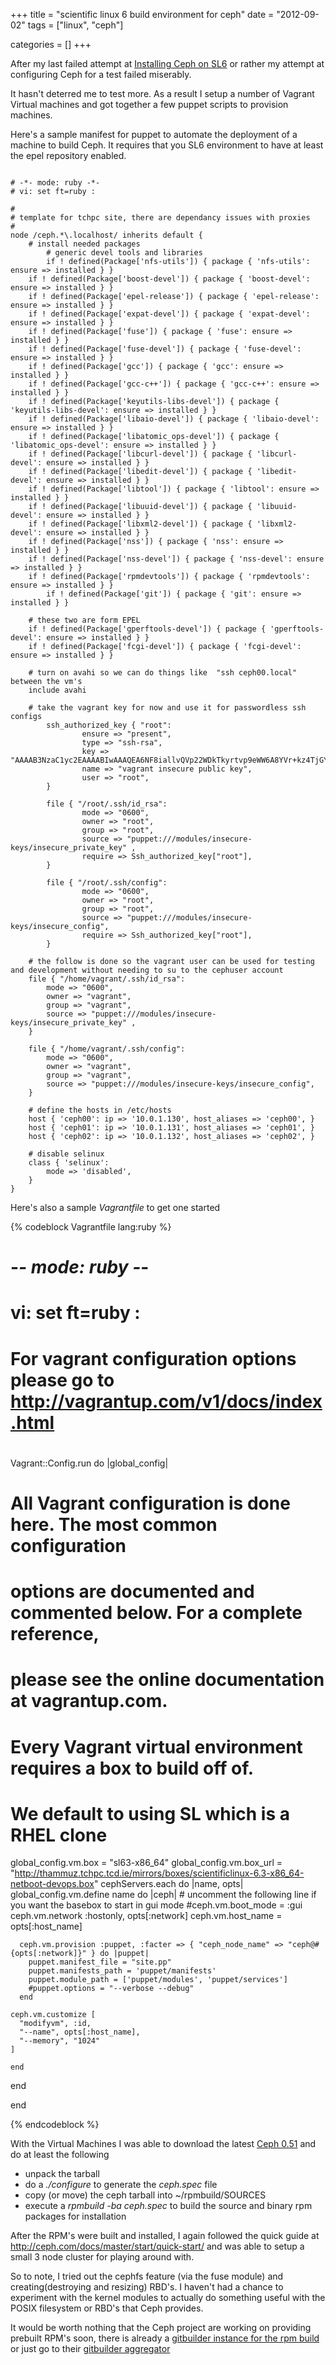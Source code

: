 +++
title = "scientific linux 6 build environment for ceph"
date = "2012-09-02"
tags = ["linux", "ceph"]


categories = []
+++

After my last failed attempt at [Installing Ceph on
SL6](/2012/07/06/installing-ceph-on-sl6/) or rather my attempt at
configuring Ceph for a test failed miserably.

It hasn't deterred me to test more. As a result I setup a number of
Vagrant Virtual machines and got together a few puppet scripts to
provision machines.

Here's a sample manifest for puppet to automate the deployment of a
machine to build Ceph. It requires that you SL6 environment to have at
least the epel repository enabled.

<pre><code>
# -*- mode: ruby -*-
# vi: set ft=ruby :

#
# template for tchpc site, there are dependancy issues with proxies
#
node /ceph.*\.localhost/ inherits default {
	# install needed packages
        # generic devel tools and libraries
        if ! defined(Package['nfs-utils']) { package { 'nfs-utils': ensure =&gt; installed } }
	if ! defined(Package['boost-devel']) { package { 'boost-devel': ensure =&gt; installed } }
	if ! defined(Package['epel-release']) { package { 'epel-release': ensure =&gt; installed } }
	if ! defined(Package['expat-devel']) { package { 'expat-devel': ensure =&gt; installed } }
	if ! defined(Package['fuse']) { package { 'fuse': ensure =&gt; installed } }
	if ! defined(Package['fuse-devel']) { package { 'fuse-devel': ensure =&gt; installed } }
	if ! defined(Package['gcc']) { package { 'gcc': ensure =&gt; installed } }
	if ! defined(Package['gcc-c++']) { package { 'gcc-c++': ensure =&gt; installed } }
	if ! defined(Package['keyutils-libs-devel']) { package { 'keyutils-libs-devel': ensure =&gt; installed } }
	if ! defined(Package['libaio-devel']) { package { 'libaio-devel': ensure =&gt; installed } }
	if ! defined(Package['libatomic_ops-devel']) { package { 'libatomic_ops-devel': ensure =&gt; installed } }
	if ! defined(Package['libcurl-devel']) { package { 'libcurl-devel': ensure =&gt; installed } }
	if ! defined(Package['libedit-devel']) { package { 'libedit-devel': ensure =&gt; installed } }
	if ! defined(Package['libtool']) { package { 'libtool': ensure =&gt; installed } }
	if ! defined(Package['libuuid-devel']) { package { 'libuuid-devel': ensure =&gt; installed } }
	if ! defined(Package['libxml2-devel']) { package { 'libxml2-devel': ensure =&gt; installed } }
	if ! defined(Package['nss']) { package { 'nss': ensure =&gt; installed } }
	if ! defined(Package['nss-devel']) { package { 'nss-devel': ensure =&gt; installed } }
	if ! defined(Package['rpmdevtools']) { package { 'rpmdevtools': ensure =&gt; installed } }
        if ! defined(Package['git']) { package { 'git': ensure =&gt; installed } }

	# these two are form EPEL
	if ! defined(Package['gperftools-devel']) { package { 'gperftools-devel': ensure =&gt; installed } }
	if ! defined(Package['fcgi-devel']) { package { 'fcgi-devel': ensure =&gt; installed } }

	# turn on avahi so we can do things like  "ssh ceph00.local" between the vm's
	include avahi

	# take the vagrant key for now and use it for passwordless ssh configs
        ssh_authorized_key { "root":
                ensure =&gt; "present",
                type =&gt; "ssh-rsa",
                key =&gt; "AAAAB3NzaC1yc2EAAAABIwAAAQEA6NF8iallvQVp22WDkTkyrtvp9eWW6A8YVr+kz4TjGYe7gHzIw+niNltGEFHzD8+v1I2YJ6oXevct1YeS0o9HZyN1Q9qgCgzUFtdOKLv6IedplqoPkcmF0aYet2PkEDo3MlTBckFXPITAMzF8dJSIFo9D8HfdOV0IAdx4O7PtixWKn5y2hMNG0zQPyUecp4pzC6kivAIhyfHilFR61RGL+GPXQ2MWZWFYbAGjyiYJnAmCP3NOTd0jMZEnDkbUvxhMmBYSdETk1rRgm+R4LOzFUGaHqHDLKLX+FIPKcF96hrucXzcWyLbIbEgE98OHlnVYCzRdK8jlqm8tehUc9c9WhQ==",
                name =&gt; "vagrant insecure public key",
                user =&gt; "root",
        }

        file { "/root/.ssh/id_rsa":
                mode =&gt; "0600",
                owner =&gt; "root",
                group =&gt; "root",
                source =&gt; "puppet:///modules/insecure-keys/insecure_private_key" ,
                require =&gt; Ssh_authorized_key["root"],
        }

        file { "/root/.ssh/config":
                mode =&gt; "0600",
                owner =&gt; "root",
                group =&gt; "root",
                source =&gt; "puppet:///modules/insecure-keys/insecure_config",
                require =&gt; Ssh_authorized_key["root"],
        }

	# the follow is done so the vagrant user can be used for testing and development without needing to su to the cephuser account
	file { "/home/vagrant/.ssh/id_rsa":
		mode =&gt; "0600",
		owner =&gt; "vagrant",
		group =&gt; "vagrant",
		source =&gt; "puppet:///modules/insecure-keys/insecure_private_key" ,
	}

	file { "/home/vagrant/.ssh/config":
		mode =&gt; "0600",
		owner =&gt; "vagrant",
		group =&gt; "vagrant",
		source =&gt; "puppet:///modules/insecure-keys/insecure_config",
	}

	# define the hosts in /etc/hosts
	host { 'ceph00': ip =&gt; '10.0.1.130', host_aliases =&gt; 'ceph00', }
	host { 'ceph01': ip =&gt; '10.0.1.131', host_aliases =&gt; 'ceph01', }
	host { 'ceph02': ip =&gt; '10.0.1.132', host_aliases =&gt; 'ceph02', }

	# disable selinux
	class { 'selinux':
		mode =&gt; 'disabled',
	}
}
</code></pre>

Here's also a sample _Vagrantfile_ to get one started

{% codeblock Vagrantfile lang:ruby %}
# -*- mode: ruby -*-
# vi: set ft=ruby :

#
# For vagrant configuration options please go to http://vagrantup.com/v1/docs/index.html
#

Vagrant::Config.run do |global_config|
  # All Vagrant configuration is done here. The most common configuration
  # options are documented and commented below. For a complete reference,
  # please see the online documentation at vagrantup.com.

  # Every Vagrant virtual environment requires a box to build off of.
  # We default to using SL which is a RHEL clone
  global_config.vm.box = "sl63-x86_64"
  global_config.vm.box_url = "http://thammuz.tchpc.tcd.ie/mirrors/boxes/scientificlinux-6.3-x86_64-netboot-devops.box"
  cephServers.each do |name, opts|
    global_config.vm.define name do |ceph|
      # uncomment the following line if you want the basebox to start in gui mode
      #ceph.vm.boot_mode = :gui
      ceph.vm.network :hostonly, opts[:network]
      ceph.vm.host_name = opts[:host_name]

      ceph.vm.provision :puppet, :facter => { "ceph_node_name" => "ceph@#{opts[:network]}" } do |puppet|
        puppet.manifest_file = "site.pp"
        puppet.manifests_path = 'puppet/manifests'
        puppet.module_path = ['puppet/modules', 'puppet/services']
        #puppet.options = "--verbose --debug"
      end

    ceph.vm.customize [
      "modifyvm", :id,
      "--name", opts[:host_name],
      "--memory", "1024"
    ]

    end
  end

end

{% endcodeblock %}

With the Virtual Machines I was able to download the latest [Ceph
0.51](http://www.ceph.com/download/ceph-0.51.tar.bz2) and do at least
the following

* unpack the tarball
* do a _./configure_ to generate the _ceph.spec_ file
* copy (or move) the ceph tarball into ~/rpmbuild/SOURCES
* execute a _rpmbuild -ba ceph.spec_ to build the source and binary rpm packages for installation

After the RPM's were built and installed, I again followed the quick
guide at <http://ceph.com/docs/master/start/quick-start/> and was able
to setup a small 3 node cluster for playing around with.

So to note, I tried out the cephfs feature (via the fuse module) and
creating(destroying and resizing) RBD's. I haven't had a chance to
experiment with the kernel modules to actually do something useful with
the POSIX filesystem or RBD's that Ceph provides.

It would be worth nothing that the Ceph project are working on providing
prebuilt RPM's soon, there is already a [gitbuilder instance for the rpm
build](http://ceph.com/gitbuilder-centos6-rpm-amd64/) or just go to their
[gitbuilder aggregator](http://ceph.com/gitbuilder.cgi)
